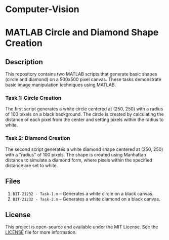 # Computer-Vision

# MATLAB Circle and Diamond Shape Creation

## Description

This repository contains two MATLAB scripts that generate basic shapes (circle and diamond) on a 500x500 pixel canvas. These tasks demonstrate basic image manipulation techniques using MATLAB.

### Task 1: Circle Creation
The first script generates a white circle centered at (250, 250) with a radius of 100 pixels on a black background. The circle is created by calculating the distance of each pixel from the center and setting pixels within the radius to white.

### Task 2: Diamond Creation
The second script generates a white diamond shape centered at (250, 250) with a "radius" of 100 pixels. The shape is created using Manhattan distance to simulate a diamond form, where pixels within the specified distance are set to white.

## Files

1. `BIT-21232 - Task-1.m` – Generates a white circle on a black canvas.
2. `BIT-21232 - Task-2.m` – Generates a white diamond on a black canvas.

## License

This project is open-source and available under the MIT License. See the [LICENSE](LICENSE) file for more information.

